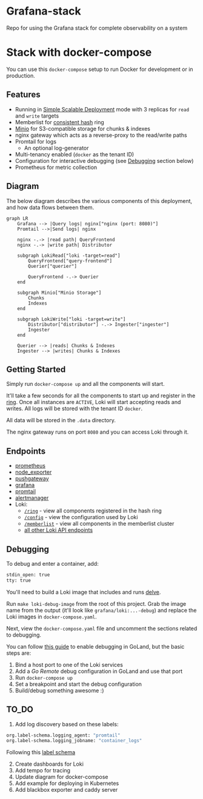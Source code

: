 # Grafana-stack

Repo for using the Grafana stack for complete observability on a system

# Stack with docker-compose

You can use this `docker-compose` setup to run Docker for development or in production.

## Features

- Running in [Simple Scalable Deployment](https://grafana.com/docs/loki/latest/fundamentals/architecture/deployment-modes/#simple-scalable-deployment-mode) mode with 3 replicas for `read` and `write` targets
- Memberlist for [consistent hash](https://grafana.com/docs/loki/latest/fundamentals/architecture/rings/) ring
- [Minio](https://min.io/) for S3-compatible storage for chunks & indexes
- nginx gateway which acts as a reverse-proxy to the read/write paths
- Promtail for logs
  - An optional log-generator
- Multi-tenancy enabled (`docker` as the tenant ID)
- Configuration for interactive debugging (see [Debugging](#debugging) section below)
- Prometheus for metric collection

## Diagram

The below diagram describes the various components of this deployment, and how data flows between them.

```mermaid
graph LR
    Grafana --> |Query logs| nginx["nginx (port: 8080)"]
    Promtail -->|Send logs| nginx

    nginx -.-> |read path| QueryFrontend
    nginx -.-> |write path| Distributor

    subgraph LokiRead["loki -target=read"]
        QueryFrontend["query-frontend"]
        Querier["querier"]

        QueryFrontend -.-> Querier
    end

    subgraph Minio["Minio Storage"]
        Chunks
        Indexes
    end

    subgraph LokiWrite["loki -target=write"]
        Distributor["distributor"] -.-> Ingester["ingester"]
        Ingester
    end

    Querier --> |reads| Chunks & Indexes
    Ingester --> |writes| Chunks & Indexes
```

## Getting Started

Simply run `docker-compose up` and all the components will start.

It'll take a few seconds for all the components to start up and register in the [ring](http://localhost:8080/ring). Once all instances are `ACTIVE`, Loki will start accepting reads and writes. All logs will be stored with the tenant ID `docker`.

All data will be stored in the `.data` directory.

The nginx gateway runs on port `8080` and you can access Loki through it.

## Endpoints

- [prometheus](http://localhost:9090)
- [node_exporter](http://localhost:9100)
- [pushgateway](http://localhost:9091)
- [grafana](http://localhost:3000)
- [promtail](http://localhost:9080)
- [alertmanager](http://localhost:9093)
- Loki:
  - [`/ring`](http://localhost:8080/ring) - view all components registered in the hash ring
  - [`/config`](http://localhost:8080/config) - view the configuration used by Loki
  - [`/memberlist`](http://localhost:8080/memberlist) - view all components in the memberlist cluster
  - [all other Loki API endpoints](https://grafana.com/docs/loki/latest/api/)

## Debugging

To debug and enter a container, add:

```sh
stdin_open: true
tty: true
```

You'll need to build a Loki image that includes and runs [delve](https://github.com/go-delve/delve).

Run `make loki-debug-image` from the root of this project. Grab the image name from the output (it'll look like `grafana/loki:...-debug`) and replace the Loki images in `docker-compose.yaml`.

Next, view the `docker-compose.yaml` file and uncomment the sections related to debugging.

You can follow [this guide](https://blog.jetbrains.com/go/2020/05/06/debugging-a-go-application-inside-a-docker-container/) to enable debugging in GoLand, but the basic steps are:

1. Bind a host port to one of the Loki services
2. Add a _Go Remote_ debug configuration in GoLand and use that port
3. Run `docker-compose up`
4. Set a breakpoint and start the debug configuration
5. Build/debug something awesome :)

## TO_DO

1. Add log discovery based on these labels:

```sh
org.label-schema.logging_agent: "promtail"
org.label-schema.logging_jobname: "container_logs"
```

Following this [label schema](http://label-schema.org/rc1/)

2. Create dashboards for Loki
3. Add tempo for tracing
4. Update diagram for docker-compose
5. Add example for deploying in Kubernetes
6. Add blackbox exporter and caddy server
